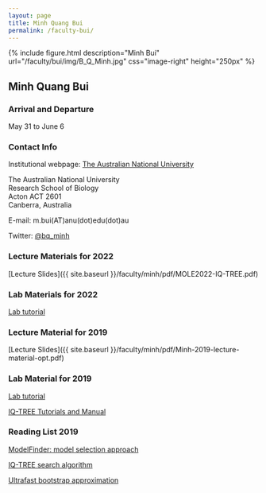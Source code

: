 ```yaml
---
layout: page
title: Minh Quang Bui
permalink: /faculty-bui/
---
```

{% include figure.html description="Minh Bui" url="/faculty/bui/img/B_Q_Minh.jpg" css="image-right" height="250px" %}

## Minh Quang Bui

### Arrival and Departure 

May 31 to June 6

### Contact Info

Institutional webpage: [The Australian National University](https://researchers.anu.edu.au/researchers/bui-m)

The Australian National University<br>
Research School of Biology<br>
Acton ACT 2601<br>
Canberra, Australia<br>

E-mail: m.bui(AT)anu(dot)edu(dot)au

Twitter: [@bq_minh](https://twitter.com/bq_minh)

### Lecture Materials for 2022
[Lecture Slides]({{ site.baseurl }}/faculty/minh/pdf/MOLE2022-IQ-TREE.pdf)

### Lab Materials for 2022
[Lab tutorial](http://www.iqtree.org/workshop/molevol2022)

### Lecture Material for 2019 

[Lecture Slides]({{ site.baseurl }}/faculty/minh/pdf/Minh-2019-lecture-material-opt.pdf)

### Lab Material for 2019

[Lab tutorial](http://www.iqtree.org/workshop/molevol2019)

[IQ-TREE Tutorials and Manual](http://www.iqtree.org/doc)

### Reading List 2019

[ModelFinder: model selection approach](https://doi.org/10.1038/nmeth.4285)

[IQ-TREE search algorithm](https://doi.org/10.1093/molbev/msu300)

[Ultrafast bootstrap approximation](https://doi.org/10.1093/molbev/mst024)
